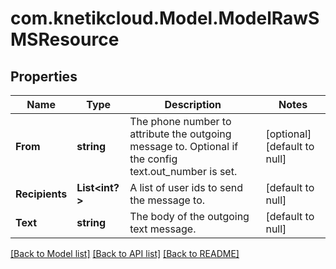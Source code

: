 # com.knetikcloud.Model.ModelRawSMSResource
## Properties

Name | Type | Description | Notes
------------ | ------------- | ------------- | -------------
**From** | **string** | The phone number to attribute the outgoing message to. Optional if the config text.out_number is set. | [optional] [default to null]
**Recipients** | **List&lt;int?&gt;** | A list of user ids to send the message to. | [default to null]
**Text** | **string** | The body of the outgoing text message. | [default to null]

[[Back to Model list]](../README.md#documentation-for-models) [[Back to API list]](../README.md#documentation-for-api-endpoints) [[Back to README]](../README.md)

